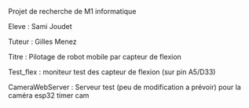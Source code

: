 Projet de recherche de M1 informatique

Eleve : Sami Joudet

Tuteur : Gilles Menez

Titre : Pilotage de robot mobile par capteur de flexion

Test_flex : moniteur test des capteur de flexion (sur pin A5/D33)

CameraWebServer : Serveur test (peu de modification a prévoir) pour la caméra esp32 timer cam

